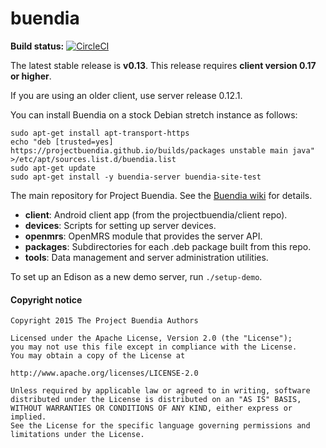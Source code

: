 # buendia

**Build status:** [![CircleCI](https://circleci.com/gh/projectbuendia/buendia/tree/dev.svg?style=svg)](https://circleci.com/gh/projectbuendia/buendia/tree/dev)

The latest stable release is **v0.13**.  This release requires **client version 0.17 or higher**.

If you are using an older client, use server release 0.12.1.

You can install Buendia on a stock Debian stretch instance as follows:

```
sudo apt-get install apt-transport-https
echo "deb [trusted=yes] https://projectbuendia.github.io/builds/packages unstable main java" >/etc/apt/sources.list.d/buendia.list
sudo apt-get update
sudo apt-get install -y buendia-server buendia-site-test
```

The main repository for Project Buendia. See the
[Buendia wiki](https://github.com/projectbuendia/buendia/wiki) for details.

 - **client**: Android client app (from the projectbuendia/client repo).
 - **devices**: Scripts for setting up server devices.
 - **openmrs**: OpenMRS module that provides the server API.
 - **packages**: Subdirectories for each .deb package built from this repo.
 - **tools**: Data management and server administration utilities.

To set up an Edison as a new demo server, run `./setup-demo`.

#### Copyright notice

    Copyright 2015 The Project Buendia Authors

    Licensed under the Apache License, Version 2.0 (the "License");
    you may not use this file except in compliance with the License.
    You may obtain a copy of the License at

    http://www.apache.org/licenses/LICENSE-2.0

    Unless required by applicable law or agreed to in writing, software
    distributed under the License is distributed on an "AS IS" BASIS,
    WITHOUT WARRANTIES OR CONDITIONS OF ANY KIND, either express or implied.
    See the License for the specific language governing permissions and
    limitations under the License.
